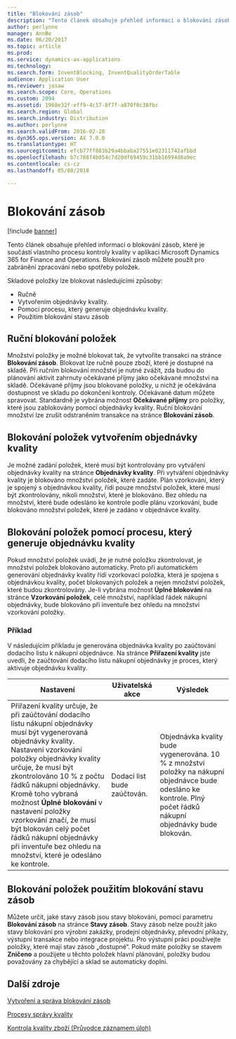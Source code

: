 ```yaml
---
title: "Blokování zásob"
description: "Tento článek obsahuje přehled informací o blokování zásob, které je součástí vlastního procesu kontroly kvality v aplikaci Microsoft Dynamics 365 for Finance and Operations. Blokování zásob můžete použít pro zabránění zpracování nebo spotřeby položek."
author: perlynne
manager: AnnBe
ms.date: 06/20/2017
ms.topic: article
ms.prod: 
ms.service: dynamics-ax-applications
ms.technology: 
ms.search.form: InventBlocking, InventQualityOrderTable
audience: Application User
ms.reviewer: josaw
ms.search.scope: Core, Operations
ms.custom: 2094
ms.assetid: 1968e32f-eff9-4c17-8f7f-a870f0c38fbc
ms.search.region: Global
ms.search.industry: Distribution
ms.author: perlynne
ms.search.validFrom: 2016-02-28
ms.dyn365.ops.version: AX 7.0.0
ms.translationtype: HT
ms.sourcegitcommit: efcb77ff883b29a4bbaba27551e02311742afbbd
ms.openlocfilehash: b7c788f4b054c7d20df69459c31bb16994d8a9ec
ms.contentlocale: cs-cz
ms.lasthandoff: 05/08/2018

---
```


# <a name="inventory-blocking"></a>Blokování zásob

[!include [banner](../includes/banner.md)]

Tento článek obsahuje přehled informací o blokování zásob, které je součástí vlastního procesu kontroly kvality v aplikaci Microsoft Dynamics 365 for Finance and Operations. Blokování zásob můžete použít pro zabránění zpracování nebo spotřeby položek.

Skladové položky lze blokovat následujícími způsoby:
-   Ručně
-   Vytvořením objednávky kvality.
-   Pomocí procesu, který generuje objednávku kvality.
-   Použitím blokování stavu zásob

## <a name="blocking-items-manually"></a>Ruční blokování položek
Množství položky je možné blokovat tak, že vytvoříte transakci na stránce **Blokování zásob**. Blokovat lze ručně pouze zboží, které je dostupné na skladě. Při ručním blokování množství je nutné zvážit, zda budou do plánování aktivit zahrnuty očekávané příjmy jako očekávané množství na skladě. Očekávané příjmy jsou blokované položky, u nichž je očekávána dostupnost ve skladu po dokončení kontroly. Očekávané datum můžete spravovat. Standardně je vybrána možnost **Očekávané příjmy** pro položky, které jsou zablokovány pomocí objednávky kvality. Ruční blokování množství lze zrušit odstraněním transakce na stránce **Blokování zásob**.

## <a name="blocking-items-by-creating-a-quality-order"></a>Blokování položek vytvořením objednávky kvality
Je možné zadání položek, které musí být kontrolovány pro vytváření objednávky kvality na stránce **Objednávky kvality**. Při vytváření objednávky kvality je blokováno množství položek, které zadáte. Plán vzorkování, který je spojený s objednávkou kvality, řídí pouze množství položek, které musí být zkontrolovány, nikoli množství, které je blokováno. Bez ohledu na množství, které bude odesláno ke kontrole podle plánu vzorkování, bude blokováno množství položek, které je zadáno v objednávce kvality.

## <a name="blocking-items-by-using-a-process-that-generates-a-quality-order"></a>Blokování položek pomocí procesu, který generuje objednávku kvality
Pokud množství položek uvádí, že je nutné položku zkontrolovat, je množství položek blokováno automaticky. Proto při automatickém generování objednávky kvality řídí vzorkovací položka, která je spojena s objednávkou kvality, počet blokovaných položek a nejen množství položek, které budou zkontrolovány. Je-li vybrána možnost **Úplné blokování** na stránce **Vzorkování položek**, celé množství, například řádek nákupní objednávky, bude blokováno při inventuře bez ohledu na množství vzorkování položky.
### <a name="example"></a>Příklad

V následujícím příkladu je generována objednávka kvality po zaúčtování dodacího listu k nákupní objednávce. Na stránce **Přiřazení kvality** jste uvedli, že zaúčtování dodacího listu nákupní objednávky je proces, který aktivuje objednávku kvality.

|Nastavení                                                                     |Uživatelská akce                 |Výsledek             |
|--------------------------------------------------------------------------|----------------------------|-------------------|
| Přiřazení kvality určuje, že při zaúčtování dodacího listu nákupní objednávky musí být vygenerovaná objednávky kvality. Nastavení vzorkování položky objednávky kvality určuje, že musí být zkontrolováno 10 % z počtu řádků nákupní objednávky. Kromě toho vybraná možnost **Úplné blokování** v nastavení položky vzorkování značí, že musí být blokován celý počet řádků nákupní objednávky při inventuře bez ohledu na množství, které je odesláno ke kontrole. | Dodací list bude zaúčtován. | Objednávka kvality bude vygenerována. 10 % z množství položky na nákupní objednávce bude odesláno ke kontrole. Plný počet řádků nákupní objednávky bude blokován. |

## <a name="blocking-items-by-using-inventory-status-blocking"></a>Blokování položek použitím blokování stavu zásob
Můžete určit, jaké stavy zásob jsou stavy blokování, pomocí parametru **Blokování zásob** na stránce **Stavy zásob**.  Stavy zásob nelze použít jako stavy blokování pro výrobní zakázky, prodejní objednávky, převodní příkazy, výstupní transakce nebo integrace projektu. Pro výstupní práci používejte položky, které mají stav zásob „dostupné“. Pokud máte položky se stavem **Zničeno** a použijete u těchto položek hlavní plánování, položky budou považovány za chybějící a sklad se automaticky doplní.



<a name="additional-resources"></a>Další zdroje
--------

[Vytvoření a správa blokování zásob](tasks/create-maintain-inventory-blocking.md)

[Procesy správy kvality](quality-management-processes.md)

[Kontrola kvality zboží (Průvodce záznamem úloh)](tasks/inspect-quality-goods.md)

